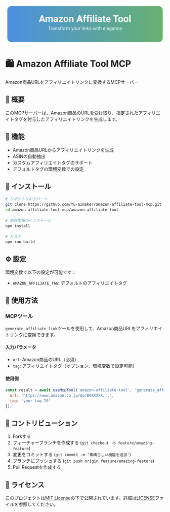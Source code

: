 <p align="center">
  <img src="assets/header.svg" alt="Amazon Affiliate Tool MCP" width="800">
</p>

# 🛍️ Amazon Affiliate Tool MCP

Amazon商品URLをアフィリエイトリンクに変換するMCPサーバー

## 📝 概要

このMCPサーバーは、Amazon商品のURLを受け取り、指定されたアフィリエイトタグを付与したアフィリエイトリンクを生成します。

## 🚀 機能

- Amazon商品URLからアフィリエイトリンクを生成
- ASINの自動抽出
- カスタムアフィリエイトタグのサポート
- デフォルトタグの環境変数での設定

## 🔧 インストール

```bash
# リポジトリのクローン
git clone https://github.com/Yu-aimaker/amazon-affiliate-tool-mcp.git
cd amazon-affiliate-tool-mcp/amazon-affiliate-tool

# 依存関係のインストール
npm install

# ビルド
npm run build
```

## ⚙️ 設定

環境変数で以下の設定が可能です：

- `AMAZON_AFFILIATE_TAG`: デフォルトのアフィリエイトタグ

## 📖 使用方法

### MCPツール

`generate_affiliate_link`ツールを使用して、Amazon商品URLをアフィリエイトリンクに変換できます。

#### 入力パラメータ

- `url`: Amazon商品のURL（必須）
- `tag`: アフィリエイトタグ（オプション、環境変数で設定可能）

#### 使用例

```javascript
const result = await useMcpTool('amazon-affiliate-tool', 'generate_affiliate_link', {
  url: 'https://www.amazon.co.jp/dp/B0XXXXX...',
  tag: 'your-tag-20'
});
```

## 🤝 コントリビューション

1. Forkする
2. フィーチャーブランチを作成する (`git checkout -b feature/amazing-feature`)
3. 変更をコミットする (`git commit -m '素晴らしい機能を追加'`)
4. ブランチにプッシュする (`git push origin feature/amazing-feature`)
5. Pull Requestを作成する

## 📄 ライセンス

このプロジェクトは[MIT License](LICENSE)の下で公開されています。詳細は[LICENSE](LICENSE)ファイルを参照してください。